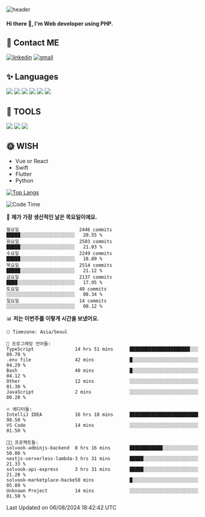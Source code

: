 ![header](https://capsule-render.vercel.app/api?type=waving&color=auto&height=300&section=header&text=Elin&fontSize=90&animation=twinkling)

#### Hi there 👋, I'm <b>Web developer</b> using PHP. ####

<!--
- 🔭 I’m currently working on Uniwill
- 🌱 I’m currently learning Vue or React or Python.
-->

<!---#### I am PHP developer --->

## 💌 Contact ME ###
[<img src='https://img.shields.io/badge/-EunjiKo-%230A66C2?style=flat-square&logo=LinkedIn&logoColor=white' alt='linkedin'>](https://www.linkedin.com/in/https://www.linkedin.com/in/eunji-ko-00a907164//)  [<img src='https://img.shields.io/badge/-einee214%40gmail.com-%23EA4335?style=flat-square&logo=Gmail&logoColor=white' alt='gmail'>](einee214@gmail.com)  


## ✨ Languages
<img src='https://img.shields.io/badge/-PHP-%23777BB4?style=for-the-badge&logo=PHP&logoColor=white'> <img src='https://img.shields.io/badge/-Laravel-%23FF2D20?style=for-the-badge&logo=Laravel&logoColor=white'> <img src='https://img.shields.io/badge/Jquery-%230769AD?style=for-the-badge&logo=Jquery&logoColor=white'> <img src='https://img.shields.io/badge/CSS3-%231572B6?style=for-the-badge&logo=CSS3&logoColor=white'> <img src='https://img.shields.io/badge/Bootstrap-%237952B3?style=for-the-badge&logo=Bootstrap&logoColor=white' > <img src='https://img.shields.io/badge/MySQL-%234479A1?style=for-the-badge&logo=MySQL&logoColor=white' >

## 🌷 TOOLS
<img src='https://img.shields.io/badge/PHPSTORM-%23000000?style=for-the-badge&logo=PhpStorm&logoColor=white' > <img src='https://img.shields.io/badge/GitLab-%23FCA121?style=for-the-badge&logo=GitLab&logoColor=white' > <img src='https://img.shields.io/badge/GitHub-%23181717?style=for-the-badge&logo=GitHub&logoColor=white'>


## 🌞 WISH
- Vue or React
- Swift
- Flutter
- Python


[![Top Langs](https://github-readme-stats.vercel.app/api/top-langs/?username=ein214&layout=compact)](https://github.com/anuraghazra/github-readme-stats)

<!--START_SECTION:waka-->
![Code Time](http://img.shields.io/badge/Code%20Time-3%2C679%20hrs%2048%20mins-blue)

📅 **제가 가장 생산적인 날은 목요일이에요.** 

```text
월요일                      2446 commits        █████░░░░░░░░░░░░░░░░░░░░   20.55 % 
화요일                      2503 commits        █████░░░░░░░░░░░░░░░░░░░░   21.03 % 
수요일                      2249 commits        █████░░░░░░░░░░░░░░░░░░░░   18.89 % 
목요일                      2514 commits        █████░░░░░░░░░░░░░░░░░░░░   21.12 % 
금요일                      2137 commits        ████░░░░░░░░░░░░░░░░░░░░░   17.95 % 
토요일                      40 commits          ░░░░░░░░░░░░░░░░░░░░░░░░░   00.34 % 
일요일                      14 commits          ░░░░░░░░░░░░░░░░░░░░░░░░░   00.12 % 
```


📊 **저는 이번주를 이렇게 시간을 보냈어요.** 

```text
🕑︎ Timezone: Asia/Seoul

💬 프로그래밍 언어들: 
TypeScript               14 hrs 51 mins      ██████████████████████░░░   89.70 % 
.env file                42 mins             █░░░░░░░░░░░░░░░░░░░░░░░░   04.29 % 
Bash                     40 mins             █░░░░░░░░░░░░░░░░░░░░░░░░   04.12 % 
Other                    12 mins             ░░░░░░░░░░░░░░░░░░░░░░░░░   01.30 % 
JavaScript               2 mins              ░░░░░░░░░░░░░░░░░░░░░░░░░   00.20 % 

🔥 에디터들: 
IntelliJ IDEA            16 hrs 18 mins      █████████████████████████   98.50 % 
VS Code                  14 mins             ░░░░░░░░░░░░░░░░░░░░░░░░░   01.50 % 

🐱‍💻 프로젝트들: 
solvook-adminjs-backend  8 hrs 16 mins       ████████████░░░░░░░░░░░░░   50.00 % 
nestjs-serverless-lambda-3 hrs 31 mins       █████░░░░░░░░░░░░░░░░░░░░   21.33 % 
solvook-api-express      3 hrs 31 mins       █████░░░░░░░░░░░░░░░░░░░░   21.28 % 
solvook-marketplace-backe58 mins             █░░░░░░░░░░░░░░░░░░░░░░░░   05.89 % 
Unknown Project          14 mins             ░░░░░░░░░░░░░░░░░░░░░░░░░   01.50 % 
```


 Last Updated on 06/08/2024 18:42:42 UTC
<!--END_SECTION:waka-->

<!---![GitHub stats](https://github-readme-stats.vercel.app/api?username=ein214&show_icons=true&theme=dracula)  --->




